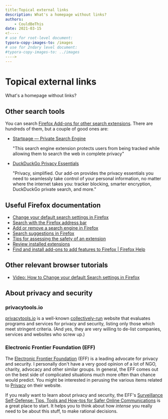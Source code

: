 ```yaml
---
title:Topical external links
description: What's a homepage without links?
authors:
	- CouldBeThis
date: 2021-03-15
<!----
# use for root-level document:
typora-copy-images-to: /images
# use for 2ndary level document:
#typora-copy-images-to: ../images
​---->
---
```


# Topical external links

What's a homepage without links?

## Other search tools

You can search [Firefox Add-ons for other search extensions](https://addons.mozilla.org/en-US/firefox/search/?category=search-tools&sort=recommended%2Cusers&type=extension). There are hundreds of them, but a couple of good ones are:

- [Startpage — Private Search Engine](https://addons.mozilla.org/en-US/firefox/addon/startpage-private-search/) 

  "This search engine extension protects users from being tracked while allowing them to search the web in complete privacy"

- [DuckDuckGo Privacy Essentials](https://addons.mozilla.org/en-US/firefox/addon/duckduckgo-for-firefox/)

  "Privacy, simplified. Our add-on provides the privacy essentials you need to  seamlessly take control of your personal information, no matter where  the internet takes you: tracker blocking, smarter encryption, DuckDuckGo private search, and more."

## Useful Firefox documentation

- [Change your default search settings in Firefox](https://support.mozilla.org/en-US/kb/change-your-default-search-settings-firefox)
- [Search with the Firefox address bar](https://support.mozilla.org/en-US/kb/search-firefox-address-bar)
- [Add or remove a search engine in Firefox](https://support.mozilla.org/en-US/kb/add-or-remove-search-engine-firefox)
- [Search suggestions in Firefox](https://support.mozilla.org/en-US/kb/search-suggestions-firefox)
- [Tips for assessing the safety of an extension](https://support.mozilla.org/en-US/kb/tips-assessing-safety-extension)
- [Review installed extensions](https://support.mozilla.org/en-US/kb/review-installed-extensions)
- [Find and install add-ons to add features to Firefox | Firefox Help](https://support.mozilla.org/en-US/kb/find-and-install-add-ons-add-features-to-firefox)

## Other relevant browser tutorials

- [Video: How to Change your default Search settings in Firefox](https://yewtu.be/watch?v=d4GCNP3_fvs)

## About privacy and security

### privacytools.io

[privacytools.io](https://www.privacytools.io//) is a well-known [collectively-run](https://www.privacytools.io/about/) website that evaluates programs and services for privacy and security, listing only those which meet stringent criteria. (And yes, they are very willing to de-list companies, services and websites who screw up.)

### Electronic Frontier Foundation (EFF)

The [Electronic Frontier Foundation](https://www.eff.org/about) (EFF) is a leading advocate for privacy and security. I personally don't have a very good opinion of a lot of NGO, charity, advocacy and other similar groups. In general, the EFF comes out on the best side of complicated situations much more often than chance would predict. You might be interested in perusing the various items related to [Privacy](https://www.eff.org/issues/privacy) on their website. 

If you really want to learn about privacy and security, the EFF's [Surveillance
Self-Defense:
Tips, Tools and How-tos for Safer Online Communications](https://ssd.eff.org/) is a great place to start. It helps you to think about how *intense* you really need to be about this stuff, to make rational decisions. 